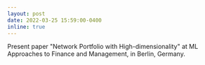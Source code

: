 ```yaml
---
layout: post
date: 2022-03-25 15:59:00-0400
inline: true
---
```

Present paper "Network Portfolio with High-dimensionality" at ML Approaches to Finance and Management, in Berlin, Germany.

